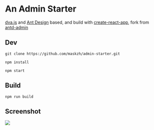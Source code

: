 #  An Admin Starter
[dva.js](https://github.com/dvajs/dva) and [Ant Design](https://github.com/ant-design/ant-design) based, and build with [create-react-app](https://github.com/facebookincubator/create-react-app), fork from [antd-admin](https://github.com/zuiidea/antd-admin)

## Dev
```
git clone https://github.com/maskzh/admin-starter.git

npm install

npm start
```

## Build
```
npm run build
```

## Screenshot
![](./screenshot.gif)

